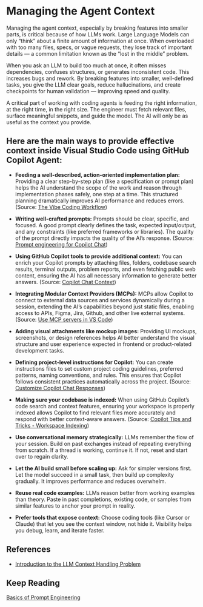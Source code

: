 # Managing the Agent Context

Managing the agent context, especially by breaking features into smaller parts, is critical because of how LLMs work. Large Language Models can only “think” about a finite amount of information at once. When overloaded with too many files, specs, or vague requests, they lose track of important details — a common limitation known as the “lost in the middle” problem.

When you ask an LLM to build too much at once, it often misses dependencies, confuses structures, or generates inconsistent code. This increases bugs and rework. By breaking features into smaller, well-defined tasks, you give the LLM clear goals, reduce hallucinations, and create checkpoints for human validation — improving speed and quality.

A critical part of working with coding agents is feeding the right information, at the right time, in the right size. The engineer must fetch relevant files, surface meaningful snippets, and guide the model. The AI will only be as useful as the context you provide.

## Here are the main ways to provide effective context inside Visual Studio Code using GitHub Copilot Agent:

- **Feeding a well-described, action-oriented implementation plan:** Providing a clear step-by-step plan (like a specification or prompt plan) helps the AI understand the scope of the work and reason through implementation phases safely, one step at a time. This structured planning dramatically improves AI performance and reduces errors. (Source: [The Vibe Coding Workflow](https://www.linkedin.com/pulse/vibe-coding-workflow-michael-papadopoulos-n3wpf/))

- **Writing well-crafted prompts:** Prompts should be clear, specific, and focused. A good prompt clearly defines the task, expected input/output, and any constraints (like preferred frameworks or libraries). The quality of the prompt directly impacts the quality of the AI’s response. (Source: [Prompt engineering for Copilot Chat](https://code.visualstudio.com/docs/copilot/chat/prompt-crafting))

- **Using GitHub Copilot tools to provide additional context:** You can enrich your Copilot prompts by attaching files, folders, codebase search results, terminal outputs, problem reports, and even fetching public web content, ensuring the AI has all necessary information to generate better answers. (Source: [Copilot Chat Context](https://code.visualstudio.com/docs/copilot/chat/copilot-chat-context))

- **Integrating Modular Context Providers (MCPs):** MCPs allow Copilot to connect to external data sources and services dynamically during a session, extending the AI’s capabilities beyond just static files, enabling access to APIs, Figma, Jira, Github, and other live external systems. (Source: [Use MCP servers in VS Code](https://code.visualstudio.com/docs/copilot/chat/mcp-servers))

- **Adding visual attachments like mockup images:** Providing UI mockups, screenshots, or design references helps AI better understand the visual structure and user experience expected in frontend or product-related development tasks.

- **Defining project-level instructions for Copilot:** You can create instructions files to set custom project coding guidelines, preferred patterns, naming conventions, and rules. This ensures that Copilot follows consistent practices automatically across the project. (Source: [Customize Copilot Chat Responses](https://code.visualstudio.com/docs/copilot/copilot-customization))

- **Making sure your codebase is indexed:** When using GitHub Copilot’s code search and context features, ensuring your workspace is properly indexed allows Copilot to find relevant files more accurately and respond with better context-aware answers. (Source: [Copilot Tips and Tricks - Workspace Indexing](https://code.visualstudio.com/docs/copilot/copilot-tips-and-tricks#_workspace-indexing))

- **Use conversational memory strategically:** LLMs remember the flow of your session. Build on past exchanges instead of repeating everything from scratch. If a thread is working, continue it. If not, reset and start over to regain clarity.

- **Let the AI build small before scaling up:** Ask for simpler versions first. Let the model succeed in a small task, then build up complexity gradually. It improves performance and reduces overwhelm.

- **Reuse real code examples:** LLMs reason better from working examples than theory. Paste in past completions, existing code, or samples from similar features to anchor your prompt in reality.

- **Prefer tools that expose context:** Choose coding tools (like Cursor or Claude) that let you see the context window, not hide it. Visibility helps you debug, learn, and iterate faster.

## References

- [Introduction to the LLM Context Handling Problem](https://www.loom.com/share/29cc930d60c0438eb9174ae90a568051)

## Keep Reading

[Basics of Prompt Engineering](./PROMPT_ENGINEERING.md)